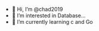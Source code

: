 - 👋 Hi, I’m @chad2019
- 👀 I’m interested in Database...
- 🌱 I’m currently learning c and Go

<!---
chad2019/chad2019 is a ✨ special ✨ repository because its `README.md` (this file) appears on your GitHub profile.
You can click the Preview link to take a look at your changes.
--->

